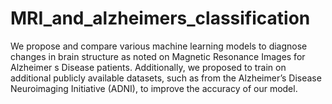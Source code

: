 # MRI_and_alzheimers_classification

We propose and compare various machine learning models to diagnose changes in brain structure as noted on Magnetic Resonance Images for Alzheimer
s Disease patients. Additionally, we proposed to train on additional publicly available datasets, such as from the Alzheimer’s Disease Neuroimaging Initiative (ADNI), to improve the accuracy of our model.
